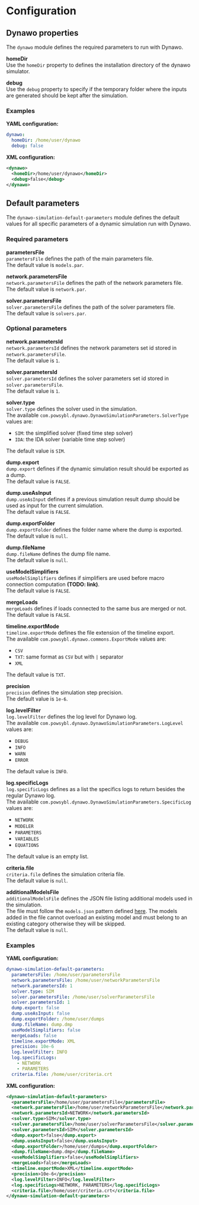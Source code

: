# Configuration

## Dynawo properties
The `dynawo` module defines the required parameters to run with Dynawo.

**homeDir**  
Use the `homeDir` property to defines the installation directory of the dynawo simulator.

**debug**  
Use the `debug` property to specify if the temporary folder where the inputs are generated should be kept after the simulation.

### Examples

**YAML configuration:**
```yaml
dynawo:
  homeDir: /home/user/dynawo
  debug: false
```

**XML configuration:**
```xml
<dynawo>
  <homeDir>/home/user/dynawo</homeDir>
  <debug>false</debug>
</dynawo>
```

## Default parameters
The `dynawo-simulation-default-parameters` module defines the default values for all specific parameters of a dynamic simulation run with Dynawo.

### Required parameters

**parametersFile**  
`parametersFile` defines the path of the main parameters file.  
The default value is `models.par`.

**network.parametersFile**  
`network.parametersFile` defines the path of the network parameters file.  
The default value is `network.par`.

**solver.parametersFile**  
`solver.parametersFile` defines the path of the solver parameters file.  
The default value is `solvers.par`.

### Optional parameters

**network.parametersId**  
`network.parametersId` defines the network parameters set id stored in `network.parametersFile`.  
The default value is `1`.

**solver.parametersId**  
`solver.parametersId` defines the solver parameters set id stored in `solver.parametersFile`.  
The default value is `1`.

**solver.type**  
`solver.type` defines the solver used in the simulation.  
The available `com.powsybl.dynawo.DynawoSimulationParameters.SolverType` values are:
- `SIM`: the simplified solver (fixed time step solver)
- `IDA`: the IDA solver (variable time step solver)

The default value is `SIM`.

**dump.export**  
`dump.export` defines if the dynamic simulation result should be exported as a dump.  
The default value is `FALSE`.

**dump.useAsInput**  
`dump.useAsInput` defines if a previous simulation result dump should be used as input for the current simulation.  
The default value is `FALSE`.

**dump.exportFolder**  
`dump.exportFolder` defines the folder name where the dump is exported.  
The default value is `null`.

**dump.fileName**  
`dump.fileName` defines the dump file name.  
The default value is `null`.

**useModelSimplifiers**  
`useModelSimplifiers` defines if simplifiers are used before macro connection computation **(TODO: link)**.  
The default value is `FALSE`.

**mergeLoads**  
`mergeLoads` defines if loads connected to the same bus are merged or not.  
The default value is `FALSE`.

**timeline.exportMode**  
`timeline.exportMode` defines the file extension of the timeline export.  
The available `com.powsybl.dynawo.commons.ExportMode` values are:
- `CSV`
- `TXT`: same format as `CSV` but with `|` separator
- `XML`

The default value is `TXT`.

**precision**  
`precision` defines the simulation step precision.  
The default value is `1e-6`.

**log.levelFilter**  
`log.levelFilter` defines the log level for Dynawo log.  
The available `com.powsybl.dynawo.DynawoSimulationParameters.LogLevel` values are:
- `DEBUG`
- `INFO`
- `WARN`
- `ERROR`

The default value is `INFO`.

**log.specificLogs**  
`log.specificLogs` defines as a list the specifics logs to return besides the regular Dynawo log.  
The available `com.powsybl.dynawo.DynawoSimulationParameters.SpecificLog` values are:
- `NETWORK`
- `MODELER`
- `PARAMETERS`
- `VARIABLES`
- `EQUATIONS`

The default value is an empty list.

**criteria.file**  
`criteria.file` defines the simulation criteria file.  
The default value is `null`.

**additionalModelsFile**  
`additionalModelsFile` defines the JSON file listing additional models used in the simulation.  
The file must follow the `models.json` pattern defined [here](dynamic-models-configuration.md#supported-models).
The models added in the file cannot overload an existing model and must belong to an existing category otherwise they will be skipped.  
The default value is `null`.

### Examples

**YAML configuration:**
```yaml
dynawo-simulation-default-parameters:
  parametersFile: /home/user/parametersFile
  network.parametersFile: /home/user/networkParametersFile
  network.parametersId: 1
  solver.type: SIM
  solver.parametersFile: /home/user/solverParametersFile
  solver.parametersId: 1
  dump.export: false
  dump.useAsInput: false
  dump.exportFolder: /home/user/dumps
  dump.fileName: dump.dmp
  useModelSimplifiers: false
  mergeLoads: false
  timeline.exportMode: XML
  precision: 10e-6
  log.levelFilter: INFO
  log.specificLogs:
    - NETWORK
    - PARAMETERS
  criteria.file: /home/user/criteria.crt
```

**XML configuration:**
```xml
<dynawo-simulation-default-parameters>
  <parametersFile>/home/user/parametersFile</parametersFile>
  <network.parametersFile>/home/user/networkParametersFile</network.parametersFile>
  <network.parametersId>NETWORK</network.parametersId>
  <solver.type>SIM</solver.type>
  <solver.parametersFile>/home/user/solverParametersFile</solver.parametersFile>
  <solver.parametersId>SIM</solver.parametersId>
  <dump.export>false</dump.export>
  <dump.useAsInput>false</dump.useAsInput> 
  <dump.exportFolder>/home/user/dumps</dump.exportFolder>
  <dump.fileName>dump.dmp</dump.fileName>
  <useModelSimplifiers>false</useModelSimplifiers>
  <mergeLoads>false</mergeLoads>
  <timeline.exportMode>XML</timeline.exportMode>
  <precision>10e-6</precision>
  <log.levelFilter>INFO</log.levelFilter>
  <log.specificLogs>NETWORK, PARAMETERS</log.specificLogs>
  <criteria.file>/home/user/criteria.crt</criteria.file>
</dynawo-simulation-default-parameters>
```
